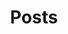 ---
title: "Posts"
layout: archive
permalink: /blogs/
author_profile: true
header:
    image: "/assets/images/beach.jpg"
---